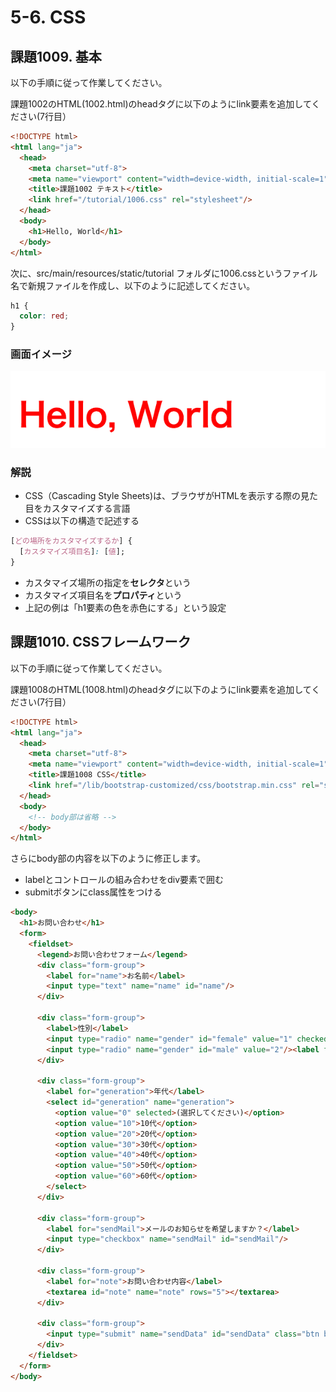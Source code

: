 # 5-6. CSS

## 課題1009. 基本
以下の手順に従って作業してください。

課題1002のHTML(1002.html)のheadタグに以下のようにlink要素を追加してください(7行目）

```html
<!DOCTYPE html>
<html lang="ja">
  <head>
    <meta charset="utf-8">
    <meta name="viewport" content="width=device-width, initial-scale=1">
    <title>課題1002 テキスト</title>
    <link href="/tutorial/1006.css" rel="stylesheet"/>
  </head>
  <body>
    <h1>Hello, World</h1>
  </body>
</html>
```

次に、src/main/resources/static/tutorial フォルダに1006.cssというファイル名で新規ファイルを作成し、以下のように記述してください。

```css
h1 {
  color: red;
}
```

### 画面イメージ
![](../images/image-05-1009.png)

### 解説
- CSS（Cascading Style Sheets)は、ブラウザがHTMLを表示する際の見た目をカスタマイズする言語
- CSSは以下の構造で記述する

```css
[どの場所をカスタマイズするか] {
  [カスタマイズ項目名]: [値];
}
```
- カスタマイズ場所の指定を**セレクタ**という
- カスタマイズ項目名を**プロパティ**という
- 上記の例は「h1要素の色を赤色にする」という設定

## 課題1010. CSSフレームワーク
以下の手順に従って作業してください。

課題1008のHTML(1008.html)のheadタグに以下のようにlink要素を追加してください(7行目）

```html
<!DOCTYPE html>
<html lang="ja">
  <head>
    <meta charset="utf-8">
    <meta name="viewport" content="width=device-width, initial-scale=1">
    <title>課題1008 CSS</title>
    <link href="/lib/bootstrap-customized/css/bootstrap.min.css" rel="stylesheet"/>
  </head>
  <body>
    <!-- body部は省略 -->
  </body>
</html>
```

さらにbody部の内容を以下のように修正します。
- labelとコントロールの組み合わせをdiv要素で囲む
- submitボタンにclass属性をつける

```html
<body>
  <h1>お問い合わせ</h1>
  <form>
    <fieldset>
      <legend>お問い合わせフォーム</legend>
      <div class="form-group">
        <label for="name">お名前</label>
        <input type="text" name="name" id="name"/>
      </div>
      
      <div class="form-group">
        <label>性別</label>
        <input type="radio" name="gender" id="female" value="1" checked/><label for="female">女性</label>
        <input type="radio" name="gender" id="male" value="2"/><label for="male">男性</label>
      </div>
      
      <div class="form-group">
        <label for="generation">年代</label>
        <select id="generation" name="generation">
          <option value="0" selected>(選択してください)</option>
          <option value="10">10代</option>
          <option value="20">20代</option>
          <option value="30">30代</option>
          <option value="40">40代</option>
          <option value="50">50代</option>
          <option value="60">60代</option>
        </select>
      </div>
      
      <div class="form-group">
        <label for="sendMail">メールのお知らせを希望しますか？</label>
        <input type="checkbox" name="sendMail" id="sendMail"/>
      </div>
    
      <div class="form-group">
        <label for="note">お問い合わせ内容</label>
        <textarea id="note" name="note" rows="5"></textarea>
      </div>  
      
      <div class="form-group">
        <input type="submit" name="sendData" id="sendData" class="btn btn-primary" value="送信"/>
      </div>  
    </fieldset>
  </form>
</body>
```